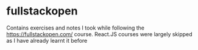 # fullstackopen
Contains exercises and notes I took while following the https://fullstackopen.com/ course.
React.JS courses were largely skipped as I have already learnt it before
